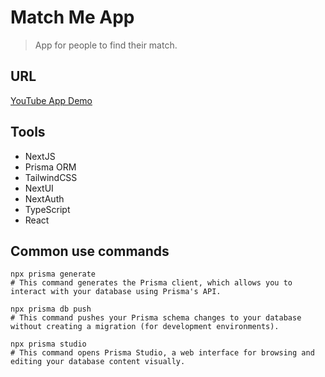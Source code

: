 # Match Me App

> App for people to find their match.

## URL

[YouTube App Demo](?)

## Tools

- NextJS
- Prisma ORM
- TailwindCSS
- NextUI
- NextAuth
- TypeScript
- React

## Common use commands

```
npx prisma generate
# This command generates the Prisma client, which allows you to interact with your database using Prisma's API.

npx prisma db push
# This command pushes your Prisma schema changes to your database without creating a migration (for development environments).

npx prisma studio
# This command opens Prisma Studio, a web interface for browsing and editing your database content visually.
```